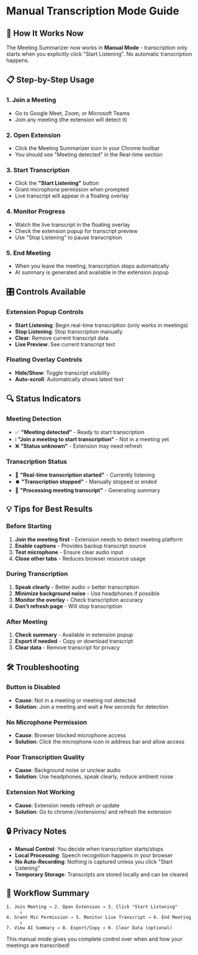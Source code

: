 # Manual Transcription Mode Guide

## 🎯 How It Works Now

The Meeting Summarizer now works in **Manual Mode** - transcription only starts when you explicitly click "Start Listening". No automatic transcription happens.

## 📋 Step-by-Step Usage

### 1. Join a Meeting
- Go to Google Meet, Zoom, or Microsoft Teams
- Join any meeting (the extension will detect it)

### 2. Open Extension
- Click the Meeting Summarizer icon in your Chrome toolbar
- You should see "Meeting detected" in the Real-time section

### 3. Start Transcription
- Click the **"Start Listening"** button
- Grant microphone permission when prompted
- Live transcript will appear in a floating overlay

### 4. Monitor Progress
- Watch the live transcript in the floating overlay
- Check the extension popup for transcript preview
- Use "Stop Listening" to pause transcription

### 5. End Meeting
- When you leave the meeting, transcription stops automatically
- AI summary is generated and available in the extension popup

## 🎛️ Controls Available

### Extension Popup Controls
- **Start Listening**: Begin real-time transcription (only works in meetings)
- **Stop Listening**: Stop transcription manually
- **Clear**: Remove current transcript data
- **Live Preview**: See current transcript text

### Floating Overlay Controls
- **Hide/Show**: Toggle transcript visibility
- **Auto-scroll**: Automatically shows latest text

## 🔍 Status Indicators

### Meeting Detection
- ✅ **"Meeting detected"** - Ready to start transcription
- ℹ️ **"Join a meeting to start transcription"** - Not in a meeting yet
- ❌ **"Status unknown"** - Extension may need refresh

### Transcription Status
- 🎤 **"Real-time transcription started"** - Currently listening
- ⏹️ **"Transcription stopped"** - Manually stopped or ended
- 📝 **"Processing meeting transcript"** - Generating summary

## 💡 Tips for Best Results

### Before Starting
1. **Join the meeting first** - Extension needs to detect meeting platform
2. **Enable captions** - Provides backup transcript source
3. **Test microphone** - Ensure clear audio input
4. **Close other tabs** - Reduces browser resource usage

### During Transcription
1. **Speak clearly** - Better audio = better transcription
2. **Minimize background noise** - Use headphones if possible
3. **Monitor the overlay** - Check transcription accuracy
4. **Don't refresh page** - Will stop transcription

### After Meeting
1. **Check summary** - Available in extension popup
2. **Export if needed** - Copy or download transcript
3. **Clear data** - Remove transcript for privacy

## 🛠️ Troubleshooting

### Button is Disabled
- **Cause**: Not in a meeting or meeting not detected
- **Solution**: Join a meeting and wait a few seconds for detection

### No Microphone Permission
- **Cause**: Browser blocked microphone access
- **Solution**: Click the microphone icon in address bar and allow access

### Poor Transcription Quality
- **Cause**: Background noise or unclear audio
- **Solution**: Use headphones, speak clearly, reduce ambient noise

### Extension Not Working
- **Cause**: Extension needs refresh or update
- **Solution**: Go to chrome://extensions/ and refresh the extension

## 🔒 Privacy Notes

- **Manual Control**: You decide when transcription starts/stops
- **Local Processing**: Speech recognition happens in your browser
- **No Auto-Recording**: Nothing is captured unless you click "Start Listening"
- **Temporary Storage**: Transcripts are stored locally and can be cleared

## 🎯 Workflow Summary

```
1. Join Meeting → 2. Open Extension → 3. Click "Start Listening" 
     ↓
4. Grant Mic Permission → 5. Monitor Live Transcript → 6. End Meeting
     ↓
7. View AI Summary → 8. Export/Copy → 9. Clear Data (optional)
```

This manual mode gives you complete control over when and how your meetings are transcribed!